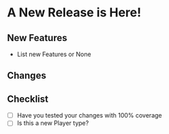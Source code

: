 # A New Release is Here!
## New Features
- List new Features or None

## Changes

## Checklist
- [ ] Have you tested your changes with 100% coverage
- [ ] Is this a new Player type?